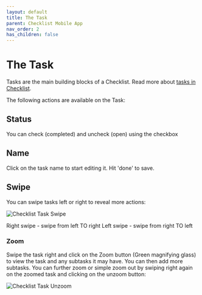 ```yaml
---
layout: default
title: The Task
parent: Checklist Mobile App
nav_order: 2
has_children: false
---
```


# The Task

Tasks are the main building blocks of a Checklist. Read more about [tasks in Checklist](/checklists/task-types/).

The following actions are available on the Task:

## Status
You can check (completed) and uncheck (open) using the checkbox

## Name
Click on the task name to start editing it. Hit 'done' to save.

## Swipe

You can swipe tasks left or right to reveal more actions:

![Checklist Task Swipe](/assets/images/mobile/checklist-task-swipe.png)

Right swipe - swipe from left TO right
Left swipe - swipe from right TO left

### Zoom
Swipe the task right and click on the Zoom button (Green magnifying glass) to view the task and any subtasks it may have. You can then add more subtasks. You can further zoom or simple zoom out by swiping right again on the zoomed task and clicking on the unzoom button:

![Checklist Task Unzoom](/assets/images/mobile/checklist-zoom-subtask.png)


